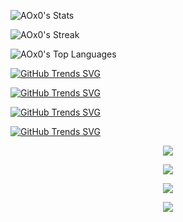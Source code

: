 ![AOx0's Stats](https://github-readme-stats.vercel.app/api?username=AOx0&theme=default&show_icons=true&hide_border=true&count_private=true)

![AOx0's Streak](https://github-readme-streak-stats.herokuapp.com/?user=AOx0&theme=default&hide_border=true)

![AOx0's Top Languages](https://github-readme-stats.vercel.app/api/top-langs/?username=AOx0&theme=default&show_icons=true&hide_border=true&layout=compact)

[![GitHub Trends SVG](https://api.githubtrends.io/user/svg/AOx0/langs?time_range=one_year&include_private=True&loc_metric=changed&theme=classic)](https://githubtrends.io)

[![GitHub Trends SVG](https://api.githubtrends.io/user/svg/AOx0/langs?time_range=one_year&include_private=True&theme=classic)](https://githubtrends.io)

[![GitHub Trends SVG](https://api.githubtrends.io/user/svg/AOx0/repos?time_range=one_year&include_private=True&theme=classic)](https://githubtrends.io)

[![GitHub Trends SVG](https://api.githubtrends.io/user/svg/AOx0/repos?time_range=one_year&include_private=True&loc_metric=changed&theme=classic)](https://githubtrends.io)


<p align="center"> <img src="https://activity-graph.herokuapp.com/graph?username=aox0&bg_color=0d1117&color=ffffff&line=31d32b&point=ffffff&area=true&hide_border=true" align="center" /> </p>

<p align="center"> <img src="http://github-readme-streak-stats.herokuapp.com?user=AOx0&theme=github-dark&hide_border=true&date_format=M%20j%5B%2C%20Y%5D" align="center" /> </p>

<p align="center"> <img src="https://github-readme-stats.vercel.app/api?username=aox0&show_icons=true&theme=github_dark&include_all_commits=true&hide_border=true" align="center" /> </p>

<p align="center"> <img src="https://github-readme-stats.vercel.app/api/top-langs/?username=aox0&layout=compact&theme=github_dark&hide_border=true" align="center" /> </p>
<!--
**AOx0/AOx0** is a ✨ _special_ ✨ repository because its `README.md` (this file) appears on your GitHub profile.

Here are some ideas to get you started:

- 🔭 I’m currently working on ...
- 🌱 I’m currently learning ...
- 👯 I’m looking to collaborate on ...
- 🤔 I’m looking for help with ...
- 💬 Ask me about ...
- 📫 How to reach me: ...
- 😄 Pronouns: ...
- ⚡ Fun fact: ...
-->
